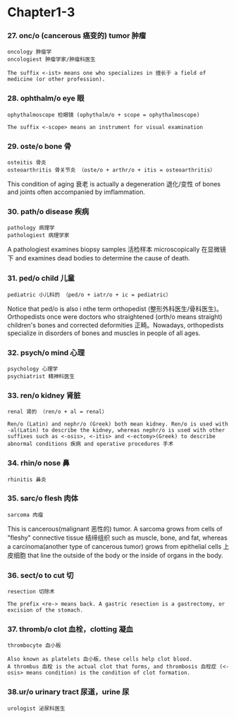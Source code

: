 # Chapter1-3

### 27. onc/o (cancerous 癌变的) tumor 肿瘤

```
oncology 肿瘤学
oncologiest 肿瘤学家/肿瘤科医生

The suffix <-ist> means one who specializes in 擅长于 a field of medicine (or other profession).
```

### 28. ophthalm/o eye 眼

```
ophythalmoscope 检眼镜 (ophythalm/o + scope = ophythalmoscope)

The suffix <-scope> means an instrument for visual examination
```

### 29. oste/o bone 骨

```
osteitis 骨炎
osteoarthritis 骨关节炎 （oste/o + arthr/o + itis = osteoarthritis）
```

This condition of aging 衰老 is actually a degeneration 退化/变性 of bones and joints often accompanied by imflammation.

### 30. path/o disease 疾病

```
pathology 病理学
pathologiest 病理学家
```

A pathologiest examines biopsy samples 活检样本 microscopically 在显微镜下 and examines dead bodies to determine the cause of death.

### 31. ped/o child 儿童

```
pediatric 小儿科的 （ped/o + iatr/o + ic = pediatric）
```

Notice that ped/o is also i nthe term orthopedist (整形外科医生/骨科医生)。 Orthopedists once were doctors who straightened (orth/o means straight) children's bones and corrected deformities 正畸。Nowadays, orthopedists specialize in disorders of bones and muscles in people of all ages. 

### 32. psych/o mind 心理

```
psychology 心理学
psychiatrist 精神科医生
```

### 33. ren/o kidney 肾脏

```
renal 肾的 （ren/o + al = renal）

Ren/o (Latin) and nephr/o (Greek) both mean kidney. Ren/o is used with -al(Latin) to describe the kidney, whereas nephr/o is used with other suffixes such as <-osis>, <-itis> and <-ectomy>(Greek) to describe abnormal conditions 疾病 and operative procedures 手术
```

### 34. rhin/o nose 鼻

```
rhinitis 鼻炎
```

### 35. sarc/o flesh 肉体

```
sarcoma 肉瘤
```

This is cancerous(malignant 恶性的) tumor. A sarcoma grows from cells of "fleshy" connective tissue 结缔组织 such as muscle, bone, and fat, whereas a carcinoma(another type of cancerous tumor) grows from epithelial cells 上皮细胞 that line the outside of the body or the inside of organs in the body.

### 36. sect/o to cut 切

```
resection 切除术

The prefix <re-> means back. A gastric resection is a gastrectomy, or excision of the stomach.
```

### 37. thromb/o clot 血栓，clotting 凝血

```
thrombocyte 血小板

Also known as platelets 血小板，these cells help clot blood.
A thrombus 血栓 is the actual clot that forms, and thrombosis 血栓症 (<-osis> means condition) is the condition of clot formation.
```

### 38.ur/o urinary tract 尿道，urine 尿

```
urologist 泌尿科医生
```











